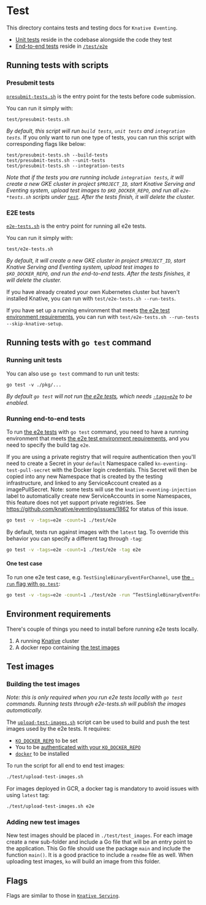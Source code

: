 # Test

This directory contains tests and testing docs for `Knative Eventing`.

- [Unit tests](#running-unit-tests) reside in the codebase alongside the code
  they test
- [End-to-end tests](#running-end-to-end-tests) reside in [`/test/e2e`](./e2e)

## Running tests with scripts

### Presubmit tests

[`presubmit-tests.sh`](./presubmit-tests.sh) is the entry point for the tests
before code submission.

You can run it simply with:

```shell
test/presubmit-tests.sh
```

_By default, this script will run `build tests`, `unit tests` and
`integration tests`._ If you only want to run one type of tests, you can run
this script with corresponding flags like below:

```shell
test/presubmit-tests.sh --build-tests
test/presubmit-tests.sh --unit-tests
test/presubmit-tests.sh --integration-tests
```

_Note that if the tests you are running include `integration tests`, it will
create a new GKE cluster in project `$PROJECT_ID`, start Knative Serving and
Eventing system, upload test images to `$KO_DOCKER_REPO`, and run all
`e2e-*tests.sh` scripts under [`test`](.). After the tests finish, it will
delete the cluster._

### E2E tests

[`e2e-tests.sh`](./e2e-tests.sh) is the entry point for running all e2e tests.

You can run it simply with:

```shell
test/e2e-tests.sh
```

_By default, it will create a new GKE cluster in project `$PROJECT_ID`, start
Knative Serving and Eventing system, upload test images to `$KO_DOCKER_REPO`,
and run the end-to-end tests. After the tests finishes, it will delete the
cluster._

If you have already created your own Kubernetes cluster but haven't installed
Knative, you can run with `test/e2e-tests.sh --run-tests`.

If you have set up a running environment that meets
[the e2e test environment requirements](#environment-requirements), you can run
with `test/e2e-tests.sh --run-tests --skip-knative-setup`.

## Running tests with `go test` command

### Running unit tests

You can also use `go test` command to run unit tests:

```shell
go test -v ./pkg/...
```

_By default `go test` will not run [the e2e tests](#running-end-to-end-tests),
which needs [`-tags=e2e`](#running-end-to-end-tests) to be enabled._

### Running end-to-end tests

To run [the e2e tests](./e2e) with `go test` command, you need to have a running
environment that meets
[the e2e test environment requirements](#environment-requirements), and you need
to specify the build tag `e2e`.

If you are using a private registry that will require authentication then you'll
need to create a Secret in your `default` Namespace called
`kn-eventing-test-pull-secret` with the Docker login credentials. This Secret
will then be copied into any new Namespace that is created by the testing
infrastructure, and linked to any ServiceAccount created as a imagePullSecret.
Note: some tests will use the `knative-eventing-injection` label to
automatically create new ServiceAccounts in some Namespaces, this feature does
not yet support private registries. See
https://github.com/knative/eventing/issues/1862 for status of this issue.

```bash
go test -v -tags=e2e -count=1 ./test/e2e
```

By default, tests run against images with the `latest` tag. To override this
behavior you can specify a different tag through `-tag`:

```bash
go test -v -tags=e2e -count=1 ./test/e2e -tag e2e
```

#### One test case

To run one e2e test case, e.g. `TestSingleBinaryEventForChannel`, use
[the `-run` flag with `go test`](https://golang.org/cmd/go/#hdr-Testing_flags):

```bash
go test -v -tags=e2e -count=1 ./test/e2e -run ^TestSingleBinaryEventForChannel$
```

## Environment requirements

There's couple of things you need to install before running e2e tests locally.

1. A running [Knative](https://www.knative.dev/docs/install/) cluster
1. A docker repo containing [the test images](#test-images)

## Test images

### Building the test images

_Note: this is only required when you run e2e tests locally with `go test`
commands. Running tests through e2e-tests.sh will publish the images
automatically._

The [`upload-test-images.sh`](./upload-test-images.sh) script can be used to
build and push the test images used by the e2e tests. It requires:

- [`KO_DOCKER_REPO`](https://github.com/knative/serving/blob/master/DEVELOPMENT.md#environment-setup)
  to be set
- You to be
  [authenticated with your `KO_DOCKER_REPO`](https://github.com/knative/serving/blob/master/DEVELOPMENT.md#environment-setup)
- [`docker`](https://docs.docker.com/install/) to be installed

To run the script for all end to end test images:

```bash
./test/upload-test-images.sh
```

For images deployed in GCR, a docker tag is mandatory to avoid issues with using
`latest` tag:

```bash
./test/upload-test-images.sh e2e
```

### Adding new test images

New test images should be placed in `./test/test_images`. For each image create
a new sub-folder and include a Go file that will be an entry point to the
application. This Go file should use the package `main` and include the function
`main()`. It is a good practice to include a `readme` file as well. When
uploading test images, `ko` will build an image from this folder.

## Flags

Flags are similar to those in
[`Knative Serving`](https://github.com/knative/serving/blob/master/test/README.md#flags-1).
